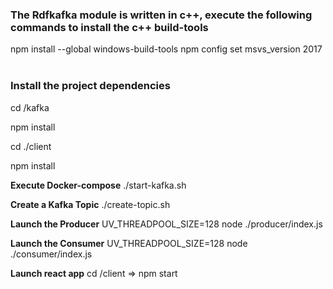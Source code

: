 ### The Rdfkafka module is written in c++, execute the following commands to install the c++ build-tools


npm install --global windows-build-tools
npm config set msvs_version 2017  


### Install the project dependencies

cd /kafka

npm install

cd ./client

npm install

**Execute Docker-compose** ./start-kafka.sh

**Create a Kafka Topic** ./create-topic.sh

**Launch the Producer** UV_THREADPOOL_SIZE=128 node ./producer/index.js

**Launch the Consumer** UV_THREADPOOL_SIZE=128 node ./consumer/index.js

**Launch react app** cd /client => npm start